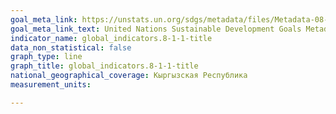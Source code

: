 ```yaml
---
goal_meta_link: https://unstats.un.org/sdgs/metadata/files/Metadata-08-01-01.pdf
goal_meta_link_text: United Nations Sustainable Development Goals Metadata (PDF 232 KB)
indicator_name: global_indicators.8-1-1-title
data_non_statistical: false
graph_type: line
graph_title: global_indicators.8-1-1-title
national_geographical_coverage: Кыргызская Республика
measurement_units: 

---
```

